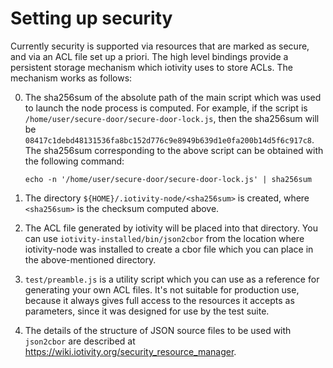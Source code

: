 # Setting up security

Currently security is supported via resources that are marked as secure, and via an ACL file set up a priori. The high level bindings provide a persistent storage mechanism which iotivity uses to store ACLs. The mechanism works as follows:

0. The sha256sum of the absolute path of the main script which was used to launch the node process is computed. For example, if the script is `/home/user/secure-door/secure-door-lock.js`, then the sha256sum will be `08417c1debd48131536fa8bc152d776c9e8949b639d1e0fa200b14d5f6c917c8`. The sha256sum corresponding to the above script can be obtained with the following command:
    ```
    echo -n '/home/user/secure-door/secure-door-lock.js' | sha256sum
    ```

0. The directory `${HOME}/.iotivity-node/<sha256sum>` is created, where `<sha256sum>` is the checksum computed above.

0. The ACL file generated by iotivity will be placed into that directory. You can use `iotivity-installed/bin/json2cbor` from the location where iotivity-node was installed to create a cbor file which you can place in the above-mentioned directory.

0. `test/preamble.js` is a utility script which you can use as a reference for generating your own ACL files. It's not suitable for production use, because it always gives full access to the resources it accepts as parameters, since it was designed for use by the test suite.

0. The details of the structure of JSON source files to be used with `json2cbor` are described at https://wiki.iotivity.org/security_resource_manager.
